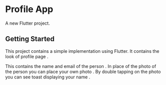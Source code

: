 # Profile App

A new Flutter project.

## Getting Started
This project contains a simple implementation using Flutter.
It contains the look of profile page .

This contains the name and email of the person .
In place of the photo of the person you can place your own photo .
By double tapping on the photo you can see toast displaying your name .



